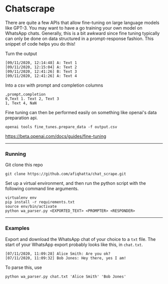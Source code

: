 # Chatscrape 

There are quite a few APIs that allow fine-tuning on large language models like GPT-3. 
You may want to have a go 
training your own model on WhatsApp chats. 
Generally, this is a bit awkward since fine tuning typically can only be done 
on data structured in a prompt-response fashion. 
This snippet of code helps you do this!

Turn the output 
```
[09/11/2020, 12:14:48] A: Text 1
[09/11/2020, 12:15:04] A: Text 2
[09/11/2020, 12:41:26] B: Text 3
[09/11/2020, 12:41:26] A: Text 4
```

Into a csv with prompt and completion columns 

```
,prompt,completion
0,Text 1. Text 2, Text 3 
1, Text 4, NaN 
```

Fine tuning can then be performed easily on 
something like openai's data preparation api. 

```openai tools fine_tunes.prepare_data -f output.csv```

https://beta.openai.com/docs/guides/fine-tuning

---

### Running 

Git clone this repo 

```
git clone https://github.com/afiqhatta/chat_scrape.git
```


Set up a virtual environment, and then run the python script with 
the following command line arguments. 
```
virtualenv env
pip install -r requirements.txt 
source env/bin/activate 
python wa_parser.py <EXPORTED_TEXT> <PROMPTER> <RESPONDER>
```

---

### Examples 
Export and download the WhatsApp chat of your choice 
to a ```txt``` file. 
The start of your WhatsApp export probably looks like this, in ```chat.txt```. 

```
[07/11/2020, 11:09:28] Alice Smith: Are you ok?
[07/11/2020, 11:09:32] Bob Jones: Hey there, yes I am!
```

To parse this, use 

```
python wa_parser.py chat.txt 'Alice Smith' 'Bob Jones'
```
